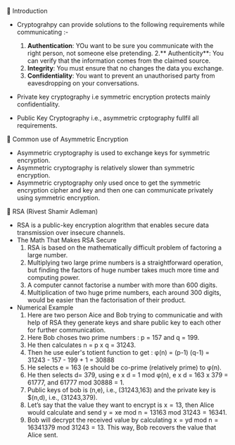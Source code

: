 🔴 Introduction
- Cryptograhpy can provide solutions to the following requirements while communicating :-
  1. **Authentication**: YOu want to be sure you communicate with the right person, not someone else pretending.
  2.** Authenticity**:  You can verify that the information comes from the claimed source.
  3. **Integrity**: You must ensure that no changes the data you exchange.
  4. **Confidentiality**: You want to prevent an unauthorised party from eavesdropping on your conversations.

- Private key cryptography i.e symmetric encryption protects mainly confidentiality.
- Public Key Cryptography i.e., asymmetric crptography fullfil all requirements.

🔴 Common use of Asymmetric Encryption
- Asymmetric cryptography is used to exchange keys for symmetric encryption.
- Asymmetric cryptography is relatively slower than symmetric encryption.
- Asymmetric cryptography only used once to get the symmetric encryption cipher and key and then one can communicate privately using symmetric encryption.

🔴 RSA (Rivest Shamir Adleman)
- RSA is a public-key encryption alogrithm that enables secure data transmission over insecure channels.
- The Math That Makes RSA Secure
  1. RSA is based on the mathematically difficult problem of factoring a large number.
  2. Multiplying two large prime numbers is a straightforward operation, but finding the factors of huge number takes much more time and computing power.
  3. A computer cannot factorise a number with more than 600 digits.
  4. Multiplication of two huge prime numbers, each around 300 digits, would be easier than the factorisation of their product.
- Numerical Example
  1. Here are two person Aice and Bob trying to communicatie and with help of RSA they generate keys and share public key to each other for further communication.
  2. Here Bob choses two prime numbers : p = 157 and q = 199.
  3. He then calculates n = p x q = 31243.
  4. Then he use euler's totient function to get :
     φ(n) = (p-1) (q-1)
          =  31243 - 157 - 199 + 1
           = 30888
   5. He selects e = 163 (e should be co-prime (relatively prime) to φ(n).
   6. He then selects d= 379, using e x d = 1 mod φ(n), e x d = 163 x 379 = 61777, and 61777 mod 30888 = 1.
   7. Public keys of bob is (n,e), i.e., (31243,163) and the private key is $(n,d), i.e., (31243,379).
   8. Let’s say that the value they want to encrypt is x = 13, then Alice would calculate and send y = xe mod n = 13163 mod 31243 = 16341.
   9. Bob will decrypt the received value by calculating x = yd mod n = 16341379 mod 31243 = 13. This way, Bob recovers the value that Alice sent. 
